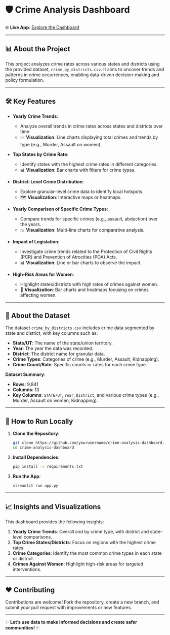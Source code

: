 # 🛡️ **Crime Analysis Dashboard**

🌐 **Live App**: [Explore the Dashboard](https://liveproject1.streamlit.app/)

---

## 📊 **About the Project**
This project analyzes crime rates across various states and districts using the provided dataset, `crime_by_districts.csv`. It aims to uncover trends and patterns in crime occurrences, enabling data-driven decision-making and policy formulation.

---

## 🛠️ **Key Features**
- **Yearly Crime Trends**: 
  - Analyze overall trends in crime rates across states and districts over time.
  - 📈 **Visualization**: Line charts displaying total crimes and trends by type (e.g., Murder, Assault on women).
  
- **Top States by Crime Rate**:
  - Identify states with the highest crime rates in different categories.
  - 📊 **Visualization**: Bar charts with filters for crime types.

- **District-Level Crime Distribution**:
  - Explore granular-level crime data to identify local hotspots.
  - 🗺️ **Visualization**: Interactive maps or heatmaps.

- **Yearly Comparison of Specific Crime Types**:
  - Compare trends for specific crimes (e.g., assault, abduction) over the years.
  - 📉 **Visualization**: Multi-line charts for comparative analysis.

- **Impact of Legislation**:
  - Investigate crime trends related to the Protection of Civil Rights (PCR) and Prevention of Atrocities (POA) Acts.
  - 📊 **Visualization**: Line or bar charts to observe the impact.

- **High-Risk Areas for Women**:
  - Highlight states/districts with high rates of crimes against women.
  - 🔴 **Visualization**: Bar charts and heatmaps focusing on crimes affecting women.

---

## 📂 **About the Dataset**
The dataset `crime_by_districts.csv` includes crime data segmented by state and district, with key columns such as:
- **State/UT**: The name of the state/union territory.
- **Year**: The year the data was recorded.
- **District**: The district name for granular data.
- **Crime Types**: Categories of crime (e.g., Murder, Assault, Kidnapping).
- **Crime Count/Rate**: Specific counts or rates for each crime type.

**Dataset Summary**:
- **Rows**: 9,841  
- **Columns**: 13  
- **Key Columns**: `STATE/UT`, `Year`, `District`, and various crime types (e.g., Murder, Assault on women, Kidnapping).

---

## 🚀 **How to Run Locally**

1. **Clone the Repository**:
   ```bash
   git clone https://github.com/yourusername/crime-analysis-dashboard.git
   cd crime-analysis-dashboard


2. **Install Dependencies**:
   ```bash
   pip install -r requirements.txt
   ```

3. **Run the App**:
   ```bash
   streamlit run app.py
   ```

---

## 📈 **Insights and Visualizations**
This dashboard provides the following insights:
1. **Yearly Crime Trends**: Overall and by crime type, with district and state-level comparisons.
2. **Top Crime States/Districts**: Focus on regions with the highest crime rates.
3. **Crime Categories**: Identify the most common crime types in each state or district.
4. **Crimes Against Women**: Highlight high-risk areas for targeted interventions.

---

## ❤️ **Contributing**
Contributions are welcome! Fork the repository, create a new branch, and submit your pull request with improvements or new features.

---

✨ **Let’s use data to make informed decisions and create safer communities!** ✨
```
